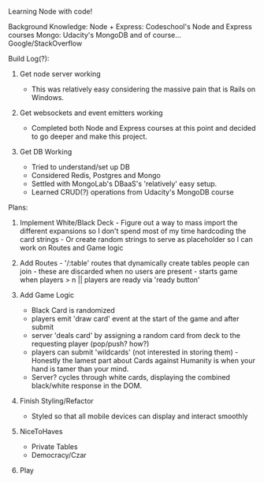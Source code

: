 Learning Node with code!

Background Knowledge:
Node + Express: Codeschool's Node and Express courses
Mongo: Udacity's MongoDB
and of course... Google/StackOverflow

Build Log(?):

1. Get node server working
	- This was relatively easy considering the massive pain that is Rails on Windows.

2. Get websockets and event emitters working
	- Completed both Node and Express courses at this point and decided to go deeper and make this project.

3. Get DB Working
	- Tried to understand/set up DB
	- Considered Redis, Postgres and Mongo
	- Settled with MongoLab's DBaaS's 'relatively' easy setup.
	- Learned CRUD(?) operations from Udacity's MongoDB course

Plans:

1. Implement White/Black Deck
		- Figure out a way to mass import the different expansions so I don't spend most of my time hardcoding the card strings
		- Or create random strings to serve as placeholder so I can work on Routes and Game logic

2. Add Routes
		- '/:table' routes that dynamically create tables people can join
		- these are discarded when no users are present
		- starts game when players > n || players are ready via 'ready button'

3. Add Game Logic
	- Black Card is randomized
	- players emit 'draw card' event at the start of the game and after submit
	- server 'deals card' by assigning a random card from deck to the requesting player (pop/push? how?)
	- players can submit 'wildcards' (not interested in storing them)
		-Honestly the lamest part about Cards against Humanity is when your hand is tamer than your mind.
	- Server? cycles through white cards, displaying the combined black/white response in the DOM.

4. Finish Styling/Refactor
	- Styled so that all mobile devices can display and interact smoothly

5. NiceToHaves
	- Private Tables
	- Democracy/Czar

6. Play